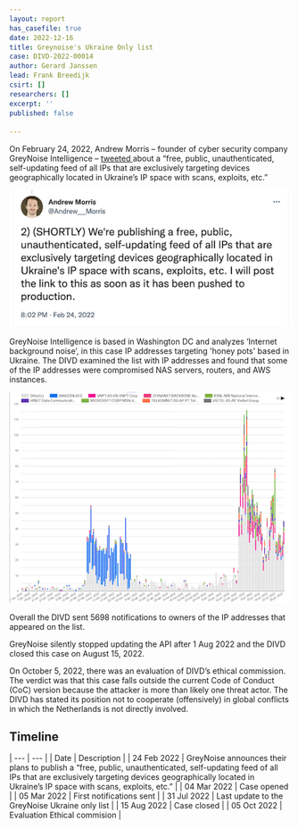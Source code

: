 ```yaml
---
layout: report
has_casefile: true
date: 2022-12-16
title: Greynoise's Ukraine Only list
case: DIVD-2022-00014
author: Gerard Janssen
lead: Frank Breedijk
csirt: []
researchers: []
excerpt: ''
published: false

---
```

On February 24, 2022, Andrew Morris – founder of cyber security company GreyNoise Intelligence – [tweeted ](https://twitter.com/Andrew___Morris/status/1496923547872206852?s=20&t=Y5vBKAso8TRrwief4KpbLg)about a “free, public, unauthenticated, self-updating feed of all IPs that are exclusively targeting devices geographically located in Ukraine’s IP space with scans, exploits, etc.”

![](/uploads/screenshot-andrew-morris-2.png)

GreyNoise Intelligence is based in Washington DC and analyzes ‘Internet background noise’, in this case IP addresses targeting 'honey pots' based in Ukraine. The DIVD examined the list with IP addresses and found that some of the IP addresses were compromised NAS servers, routers, and AWS instances. 

![Two waves of activity](/uploads/greynoiseukrainonlygraph2.png "Servers targeting honey pots in Ukraine")

Overall the DIVD sent 5698 notifications to owners of the IP addresses that appeared on the list.

GreyNoise silently stopped updating the API after 1 Aug 2022 and the DIVD closed this case on August 15, 2022.

On October 5, 2022, there was an evaluation of DIVD’s ethical commission. The verdict was that this case falls outside the current Code of Conduct (CoC) version because the attacker is more than likely one threat actor. The DIVD has stated its position not to cooperate (offensively) in global conflicts in which the Netherlands is not directly involved.

## **Timeline**

| --- | --- |
| Date | Description |
| 24 Feb 2022 | GreyNoise announces their plans to publish a “free, public, unauthenticated, self-updating feed of all IPs that are exclusively targeting devices geographically located in Ukraine’s IP space with scans, exploits, etc.” |
| 04 Mar 2022 | Case opened |
| 05 Mar 2022 | First notifications sent |
| 31 Jul 2022 | Last update to the GreyNoise Ukraine only list |
| 15 Aug 2022 | Case closed |
| 05 Oct 2022 | Evaluation Ethical commision |